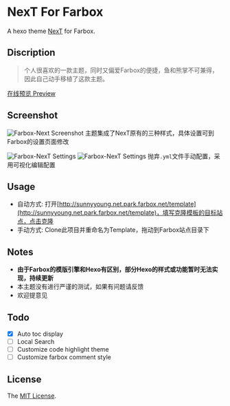 # NexT For Farbox

A hexo theme [NexT](https://github.com/iissnan/hexo-theme-next) for Farbox.

## Discription

> 个人很喜欢的一款主题，同时又偏爱Farbox的便捷，鱼和熊掌不可兼得，因此自己动手移植了这款主题。

[在线预览 Preview](http://sunnyyoung.net.park.farbox.net)

## Screenshot

![Farbox-Next Screenshot](http://i.imgur.com/ECZvA3o.png)
主题集成了NexT原有的三种样式，具体设置可到Farbox的设置页面修改

![Farbox-NexT Settings](http://i.imgur.com/UUohzcm.png)
![Farbox-NexT Settings](http://i.imgur.com/dxjW0nl.png)
抛弃`.yml`文件手动配置，采用可视化编辑配置

## Usage

- 自动方式: 打开[http://sunnyyoung.net.park.farbox.net/template](http://sunnyyoung.net.park.farbox.net/template)，填写克隆模板的目标站点，点击克隆
- 手动方式: Clone此项目并重命名为Template，拖动到Farbox站点目录下

## Notes

- **由于Farbox的模版引擎和Hexo有区别，部分Hexo的样式或功能暂时无法实现，持续更新**
- 本主题没有进行严谨的测试，如果有问题请反馈
- 欢迎提意见

## Todo

- [x] Auto toc display
- [ ] Local Search
- [ ] Customize code highlight theme
- [ ] Customize farbox comment style

## License
The [MIT License](LICENSE).
